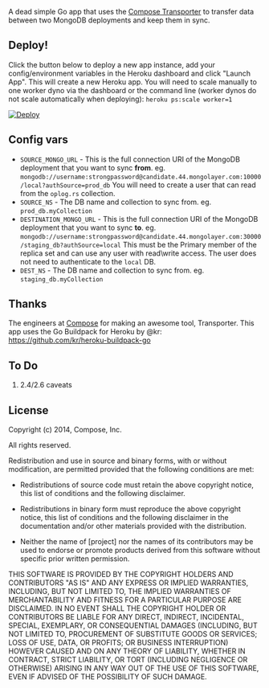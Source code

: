 <!-- ![Mongo Transporter](mongo_transporter.png) -->

A dead simple Go app that uses the [Compose Transporter](https://github.com/compose/transporter) to transfer data between two MongoDB deployments and keep them in sync.

<!--

## What it does

- connect to both the source and the destination and finds the oplog timestamp
- copies unique indexes from source to destination (changing their namespace)
- copies users
- copies all the collections in parallel
- copies non-unique indexes
- tails the oplog from the initial timestamp, and applies the operations in a batch (ignoring a list of blacklisted - - commands, dropDatabase, etc). There is no conflict resolution with Transporter. When writing to the source and the destination, the last write always wins.

-->

## Deploy!

Click the button below to deploy a new app instance, add your config/environment variables in the Heroku dashboard and click "Launch App". This will create a new Heroku app. You will need to scale manually to one worker dyno via the dashboard or the command line (worker dynos do not scale automatically when deploying): `heroku ps:scale worker=1`

[![Deploy](https://www.herokucdn.com/deploy/button.svg)](https://heroku.com/deploy?template=https://github.com/kylemclaren/mongo-transporter)

## Config vars

- `SOURCE_MONGO_URL` - This is the full connection URI of the MongoDB deployment that you want to sync **from**. eg. `mongodb://username:strongpassword@candidate.44.mongolayer.com:10000/local?authSource=prod_db` You will need to create a user that can read from the `oplog.rs` collection.
- `SOURCE_NS` - The DB name and collection to sync from. eg. `prod_db.myCollection`
- `DESTINATION_MONGO_URL` - This is the full connection URI of the MongoDB deployment that you want to sync **to**. eg. `mongodb://username:strongpassword@candidate.44.mongolayer.com:30000/staging_db?authSource=local` This must be the Primary member of the replica set and can use any user with read\write access. The user does not need to authenticate to the `local` DB.
- `DEST_NS` - The DB name and collection to sync from. eg. `staging_db.myCollection`

<!-- Note that the users for both the source and destination deployments must use a user with [oplog access](https://docs.compose.io/common-questions/getting-oplog-access.html). -->

## Thanks

The engineers at [Compose](https:compose.io) for making an awesome tool, Transporter.
This app uses the Go Buildpack for Heroku by @kr: https://github.com/kr/heroku-buildpack-go

## To Do

1. 2.4/2.6 caveats

## License

Copyright (c) 2014, Compose, Inc.

All rights reserved.

Redistribution and use in source and binary forms, with or without
modification, are permitted provided that the following conditions are met:

* Redistributions of source code must retain the above copyright notice, this
  list of conditions and the following disclaimer.

* Redistributions in binary form must reproduce the above copyright notice,
  this list of conditions and the following disclaimer in the documentation
  and/or other materials provided with the distribution.

* Neither the name of [project] nor the names of its
  contributors may be used to endorse or promote products derived from
  this software without specific prior written permission.

THIS SOFTWARE IS PROVIDED BY THE COPYRIGHT HOLDERS AND CONTRIBUTORS "AS IS"
AND ANY EXPRESS OR IMPLIED WARRANTIES, INCLUDING, BUT NOT LIMITED TO, THE
IMPLIED WARRANTIES OF MERCHANTABILITY AND FITNESS FOR A PARTICULAR PURPOSE ARE
DISCLAIMED. IN NO EVENT SHALL THE COPYRIGHT HOLDER OR CONTRIBUTORS BE LIABLE
FOR ANY DIRECT, INDIRECT, INCIDENTAL, SPECIAL, EXEMPLARY, OR CONSEQUENTIAL
DAMAGES (INCLUDING, BUT NOT LIMITED TO, PROCUREMENT OF SUBSTITUTE GOODS OR
SERVICES; LOSS OF USE, DATA, OR PROFITS; OR BUSINESS INTERRUPTION) HOWEVER
CAUSED AND ON ANY THEORY OF LIABILITY, WHETHER IN CONTRACT, STRICT LIABILITY,
OR TORT (INCLUDING NEGLIGENCE OR OTHERWISE) ARISING IN ANY WAY OUT OF THE USE
OF THIS SOFTWARE, EVEN IF ADVISED OF THE POSSIBILITY OF SUCH DAMAGE.
